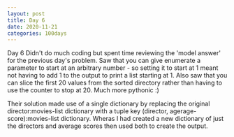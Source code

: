 ```yaml
---
layout: post
title: Day 6
date: 2020-11-21
categories: 100days
---
```

Day 6 Didn't do much coding but spent time reviewing the 'model answer' for the previous day's problem.  Saw that you can give enumerate a parameter to start at an arbitrary number - so setting it to start at 1 meant not having to add 1 to the output to print a list starting at 1. Also saw that you can slice the first 20 values from the sorted directory rather than having to use the counter to stop at 20. Much more pythonic :) 

Their solution made use of a single dictionary by replacing the original director:movies-list dictionary with a tuple key (director, agerage-score):movies-list dictionary. Wheras I had created a new dictionary of just the directors and average scores then used both to create the output.
